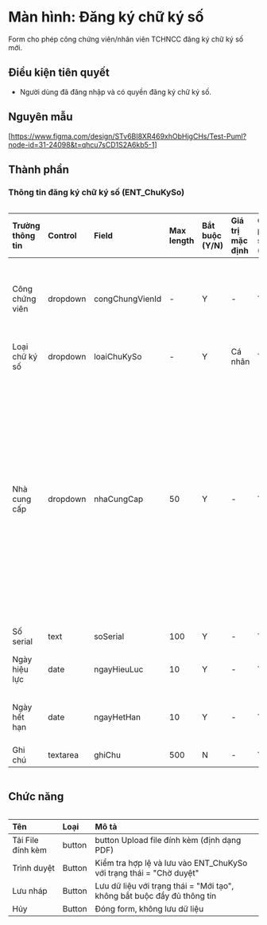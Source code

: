 # Màn hình: Đăng ký chữ ký số
Form cho phép công chứng viên/nhân viên TCHNCC đăng ký chữ ký số mới.

## Điều kiện tiên quyết
- Người dùng đã đăng nhập và có quyền đăng ký chữ ký số.

## Nguyên mẫu
[https://www.figma.com/design/STv6BI8XR469xhObHjgCHs/Test-Puml?node-id=31-24098&t=qhcu7sCD1S2A6kb5-1]

## Thành phần

### Thông tin đăng ký chữ ký số (ENT_ChuKySo)

<div style="overflow-x:auto">

| Trường thông tin | Control  | Field           | Max length | Bắt buộc (Y/N) | Giá trị mặc định | Cho phép sửa (Y/N) | Mô tả                                                                                                                                                                                                                                                    |
|:-----------------|:---------|:----------------|:-----------|:---------------|:-----------------|:-------------------|:---------------------------------------------------------------------------------------------------------------------------------------------------------------------------------------------------------------------------------------------------------|
| Công chứng viên  | dropdown | congChungVienId | -          | Y              | -                | Y                  | Hiển thị nếu loại chữ ký số = Cá nhân, chọn từ danh sách công chứng viên của tổ chức công chứng                                                                                                                                                          |
| Loại chữ ký số   | dropdown | loaiChuKySo     | -          | Y              | Cá nhân          | Y                  | Cá nhân / Tổ chức                                                                                                                                                                                                                                        |
| Nhà cung cấp     | dropdown | nhaCungCap      | 50         | Y              | -                | Y                  | Chọn nhà cung cấp dịch vụ từ danh sách: FPT-CA, VNPT-CA, CMC-CA, Viettel-CA, CA2, Safe-CA, SmartSugb, Newtel-CA, EFY-CA, TrustCA, NC-CA, LCS-CA, CMC-CA, EASY-CA, FASTCA, I-CA, Hilo-CA, ONE-CA, WINCA, MATBAO-CA, E-CA, MOBIFONECA, VNPAY-CA, IntrustCA |
| Số serial        | text     | soSerial        | 100        | Y              | -                | Y                  | Điền số serial                                                                                                                                                                                                                                           |
| Ngày hiệu lực    | date     | ngayHieuLuc     | 10         | Y              | -                | Y                  | Ngày bắt đầu hiệu lực của chữ ký số. Chọn từ lịch                                                                                                                                                                                                        |
| Ngày hết hạn     | date     | ngayHetHan      | 10         | Y              | -                | Y                  | Ngày hết hạn, chọn từ lịch phải lớn hơn hoặc bằng ngày hiệu lực                                                                                                                                                                                          |
| Ghi chú          | textarea | ghiChu          | 500        | N              | -                | Y                  | Ghi chú dùng                                                                                                                                                                                                                                             |
</div>

## Chức năng

<div style="overflow-x:auto">

| Tên               | Loại   | Mô tả                                                                   |
|:------------------|:-------|:------------------------------------------------------------------------|
| Tải File đính kèm | button | button Upload file đính kèm (định dạng PDF)                             |
| Trình duyệt       | Button | Kiểm tra hợp lệ và lưu vào ENT_ChuKySo với trạng thái = "Chờ duyệt"     |
| Lưu nháp          | Button | Lưu dữ liệu với trạng thái = "Mới tạo", không bắt buộc đầy đủ thông tin |
| Hủy               | Button | Đóng form, không lưu dữ liệu                                            |

</div>
